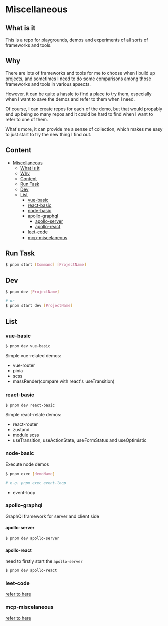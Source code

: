 # Miscellaneous

## What is it

This is a repo for playgrounds, demos and experiments of all sorts of frameworks and tools.

## Why

There are lots of frameworks and tools for me to choose when I build up projects, and sometimes I need to do some comparisons among those frameworks and tools in various apsects. 

However, it can be quite a hassle to find a place to try them, especially when I want to save the demos and refer to them when I need. 

Of course, I can create repos for each of the demo, but that would propably end up being so many repos and it could be hard to find when I want to refer to one of them.

What's more, it can provide me a sense of collection, which makes me easy to just start to try the new thing I find out.

## Content

- [Miscellaneous](#miscellaneous)
  - [What is it](#what-is-it)
  - [Why](#why)
  - [Content](#content)
  - [Run Task](#run-task)
  - [Dev](#dev)
  - [List](#list)
    - [vue-basic](#vue-basic)
    - [react-basic](#react-basic)
    - [node-basic](#node-basic)
    - [apollo-graphql](#apollo-graphql)
      - [apollo-server](#apollo-server)
      - [apollo-react](#apollo-react)
    - [leet-code](#leet-code)
    - [mcp-miscelaneous](#mcp-miscelaneous)

## Run Task

```bash
$ pnpm start [Command] [ProjectName]
```

## Dev

```bash
$ pnpm dev [ProjectName]

# or
$ pnpm start dev [ProjectName]
```

## List

### vue-basic

```bash
$ pnpm dev vue-basic
```

Simple vue-related demos:

- vue-router
- pinia
- scss
- massRender(compare with react's useTransition)

### react-basic

```bash
$ pnpm dev react-basic
```

Simple react-relate demos:

- react-router
- zustand
- module scss
- useTransition, useActionState, useFormStatus and useOptimistic

### node-basic

Execute node demos

```bash
$ pnpm exec [demoName]

# e.g. pnpm exec event-loop
```

- event-loop

### apollo-graphql

GraphQl framework for server and client side

#### apollo-server

```bash
$ pnpm dev apollo-server
```

#### apollo-react

need to firstly start the `apollo-server`

```bash
$ pnpm dev apollo-react
```

### leet-code

[refer to here](./leet-code)

### mcp-miscelaneous

[refer to here](./frameworks/mcp)
